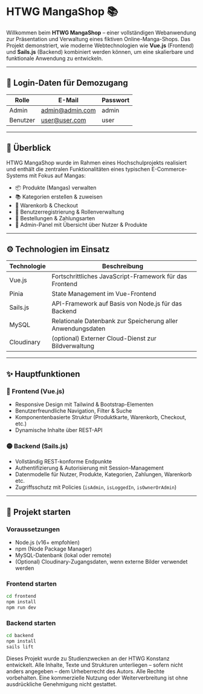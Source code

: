 # HTWG MangaShop 📚

Willkommen beim **HTWG MangaShop** – einer vollständigen Webanwendung zur Präsentation und Verwaltung eines fiktiven Online-Manga-Shops. Das Projekt demonstriert, wie moderne Webtechnologien wie **Vue.js** (Frontend) und **Sails.js** (Backend) kombiniert werden können, um eine skalierbare und funktionale Anwendung zu entwickeln.

---

## 🔐 Login-Daten für Demozugang

| Rolle    | E-Mail          | Passwort |
| -------- | --------------- | -------- |
| Admin    | admin@admin.com | admin    |
| Benutzer | user@user.com   | user     |

---

## 🧩 Überblick

HTWG MangaShop wurde im Rahmen eines Hochschulprojekts realisiert und enthält die zentralen Funktionalitäten eines typischen E-Commerce-Systems mit Fokus auf Mangas:

- 📦 Produkte (Mangas) verwalten
- 📚 Kategorien erstellen & zuweisen
- 🛒 Warenkorb & Checkout
- 🔐 Benutzerregistrierung & Rollenverwaltung
- 🧾 Bestellungen & Zahlungsarten
- 🧠 Admin-Panel mit Übersicht über Nutzer & Produkte

---

## ⚙️ Technologien im Einsatz

| Technologie | Beschreibung                                                |
| ----------- | ----------------------------------------------------------- |
| Vue.js      | Fortschrittliches JavaScript-Framework für das Frontend     |
| Pinia       | State Management im Vue-Frontend                            |
| Sails.js    | API-Framework auf Basis von Node.js für das Backend         |
| MySQL       | Relationale Datenbank zur Speicherung aller Anwendungsdaten |
| Cloudinary  | (optional) Externer Cloud-Dienst zur Bildverwaltung         |

---

## ✨ Hauptfunktionen

### 🔵 Frontend (Vue.js)

- Responsive Design mit Tailwind & Bootstrap-Elementen
- Benutzerfreundliche Navigation, Filter & Suche
- Komponentenbasierte Struktur (Produktkarte, Warenkorb, Checkout, etc.)
- Dynamische Inhalte über REST-API

### 🟡 Backend (Sails.js)

- Vollständig REST-konforme Endpunkte
- Authentifizierung & Autorisierung mit Session-Management
- Datenmodelle für Nutzer, Produkte, Kategorien, Zahlungen, Warenkorb etc.
- Zugriffsschutz mit Policies (`isAdmin`, `isLoggedIn`, `isOwnerOrAdmin`)

---

## 🚀 Projekt starten

### Voraussetzungen

- Node.js (v16+ empfohlen)
- npm (Node Package Manager)
- MySQL-Datenbank (lokal oder remote)
- (Optional) Cloudinary-Zugangsdaten, wenn externe Bilder verwendet werden

### Frontend starten

```bash
cd frontend
npm install
npm run dev

```

### Backend starten

```bash
cd backend
npm install
sails lift

```

Dieses Projekt wurde zu Studienzwecken an der HTWG Konstanz entwickelt.
Alle Inhalte, Texte und Strukturen unterliegen – sofern nicht anders angegeben – dem Urheberrecht des Autors.
Alle Rechte vorbehalten. Eine kommerzielle Nutzung oder Weiterverbreitung ist ohne ausdrückliche Genehmigung nicht gestattet.
